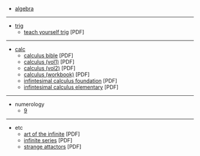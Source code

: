 * [algebra](./algebra)

---

* [trig](./trig)
    * [teach yourself trig](../_asset-large/pdf/teach-yourself-trig.pdf) [PDF]

---

* [calc](./calc)
    * [calculus bible](../_asset-large/pdf/calculus-bible.pdf) [PDF]
    * [calculus (vol1)](../_asset-large/pdf/calculus-vol1.pdf) [PDF]
    * [calculus (vol2)](../_asset-large/pdf/calculus-vol2.pdf) [PDF]
    * [calculus (workbook)](../_asset-large/pdf/calculus-workbook.pdf) [PDF]
    * [infintesimal calculus foundation](../_asset-large/pdf/infintesimal-calculus-foundation.pdf) [PDF]
    * [infintesimal calculus elementary](../_asset-large/pdf/infintesimal-calculus-elementary.pdf) [PDF]

---

* numerology
    * [9](./numerology/9)

---

* etc
    * [art of the infinite](../_asset-large/pdf/art-of-the-infinite.pdf) [PDF]
    * [infinite series](../_asset-large/pdf/infinite-series.pdf) [PDF]
    * [strange attactors](../_asset-large/pdf/strange-attactors.pdf) [PDF]